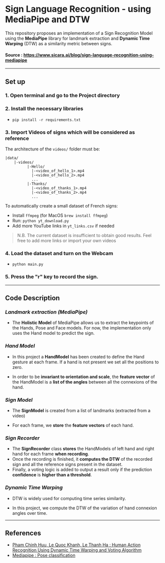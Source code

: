 # Sign Language Recognition - using MediaPipe and DTW

This repository proposes an implementation of a Sign Recognition Model using the **MediaPipe** library 
for landmark extraction and **Dynamic Time Warping** (DTW) as a similarity metric between signs.

#### Source : https://www.sicara.ai/blog/sign-language-recognition-using-mediapipe
___

## Set up

### 1. Open terminal and go to the Project directory

### 2. Install the necessary libraries

- ` pip install -r requirements.txt `

### 3. Import Videos of signs which will be considered as reference
The architecture of the `videos/` folder must be:
```
|data/
    |-videos/
          |-Hello/
            |-<video_of_hello_1>.mp4
            |-<video_of_hello_2>.mp4
            ...
          |-Thanks/
            |-<video_of_thanks_1>.mp4
            |-<video_of_thanks_2>.mp4
            ...
```

To automatically create a small dataset of French signs:

- Install `ffmpeg` (for MacOS `brew install ffmpeg`)
- Run: ` python yt_download.py `
- Add more YouTube links in ``yt_links.csv`` if needed
> N.B. The current dataset is insufficient to obtain good results. Feel free to add more links or import your own videos 

### 4. Load the dataset and turn on the Webcam

- ` python main.py `

### 5. Press the "r" key to record the sign. 

___
## Code Description

### *Landmark extraction (MediaPipe)*

- The **Holistic Model** of MediaPipe allows us to extract the keypoints of the Hands, Pose and Face models.
For now, the implementation only uses the Hand model to predict the sign.


### *Hand Model*

- In this project a **HandModel** has been created to define the Hand gesture at each frame. 
If a hand is not present we set all the positions to zero.

- In order to be **invariant to orientation and scale**, the **feature vector** of the
HandModel is a **list of the angles** between all the connexions of the hand.

### *Sign Model*

- The **SignModel** is created from a list of landmarks (extracted from a video)

- For each frame, we **store** the **feature vectors** of each hand.

### *Sign Recorder*

- The **SignRecorder** class **stores** the HandModels of left hand and right hand for each frame **when recording**.
- Once the recording is finished, it **computes the DTW** of the recorded sign and 
all the reference signs present in the dataset.
- Finally, a voting logic is added to output a result only if the prediction **confidence** is **higher than a threshold**.

### *Dynamic Time Warping*

-  DTW is widely used for computing time series similarity.

- In this project, we compute the DTW of the variation of hand connexion angles over time.

___

## References

 - [Pham Chinh Huu, Le Quoc Khanh, Le Thanh Ha : Human Action Recognition Using Dynamic Time Warping and Voting Algorithm](https://www.researchgate.net/publication/290440452)
 - [Mediapipe : Pose classification](https://google.github.io/mediapipe/solutions/pose_classification.html)
